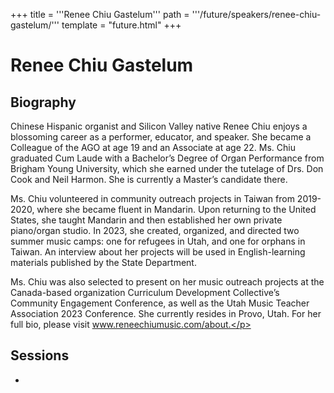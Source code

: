 +++
title = '''Renee Chiu Gastelum'''
path = '''/future/speakers/renee-chiu-gastelum/'''
template = "future.html"
+++

<h1>Renee Chiu Gastelum</h1>
<h2>Biography</h2>
<p>Chinese Hispanic organist and Silicon Valley native Renee Chiu enjoys a blossoming career as a performer, educator, and speaker. She became a Colleague of the AGO at age 19 and an Associate at age 22. Ms. Chiu graduated Cum Laude with a Bachelor’s Degree of Organ Performance from Brigham Young University, which she earned under the tutelage of Drs. Don Cook and Neil Harmon. She is currently a Master’s candidate there. 

Ms. Chiu volunteered in community outreach projects in Taiwan from 2019-2020, where she became fluent in Mandarin. Upon returning to the United States, she taught Mandarin and then established her own private piano/organ studio. In 2023, she created, organized, and directed two summer music camps: one for refugees in Utah, and one for orphans in Taiwan. An interview about her projects will be used in English-learning materials published by the State Department. 

Ms. Chiu was also selected to present on her music outreach projects at the Canada-based organization Curriculum Development Collective’s Community Engagement Conference, as well as the Utah Music Teacher Association 2023 Conference. She currently resides in Provo, Utah. For her full bio, please visit www.reneechiumusic.com/about.</p>
<h2>Sessions</h2>
<ul><li><bound method Session.link of Session(data=SessionData(session_description='The organ acts as a storyteller for 19th and 20th century Chinese composers\r\n\r\nNapoleon Bonaparte said, “Let China sleep, for when she wakes, she will shake the world.” On the other side of the world lies a country full of unheard stories. These stories have the power to shake the world, and there’s no better instrument to bring those stories across the Pacific than the organ. \r\n\r\nThe organ will serve as a link between Eastern and Western traditions. Even though the body of Chinese music written for the organ is quite small, the instrument’s diverse array of sounds enables us to explore Chinese music written for orchestra, keyboard, and traditional Chinese instruments. \r\n\r\nRather than focusing on the history of the pipe organ in China, this session will focus on 19th and 20th century Chinese composers and their stories. Attendees will learn about these composers and the forces that shaped their pieces, and after each piece is introduced, Ms. Chiu will perform it. \r\n\r\nAttendees will not only walk away from this session with an increased knowledge of Chinese music and culture, but also an increased desire to diversify their repertoire. We will delve into how YOU can expand the organ literature. Both the stories you’ll hear and your personal stories have the power to shake the world.', session_end_date_time=datetime.datetime(2024, 6, 30, 13, 0), session_name='From Bamboo to Bourdon: Stories from China', session_start_date_time=datetime.datetime(2024, 6, 30, 12, 0), session_stub='52ABBA22-26AE-4884-B07C-EF4F2E2F8CF3', speaker_category=['Organist'], speakers=['645E8D0F-BC56-4EA4-BDF9-153106B1BDB6'], timezone_name='Pacific Time', updated_date=datetime.date(2023, 9, 4)), updated=False, deleted=False)></li>

